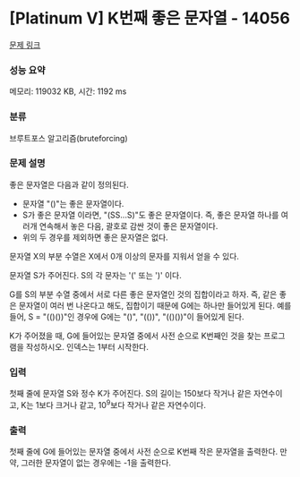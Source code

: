 # [Platinum V] K번째 좋은 문자열 - 14056 

[문제 링크](https://www.acmicpc.net/problem/14056) 

### 성능 요약

메모리: 119032 KB, 시간: 1192 ms

### 분류

브루트포스 알고리즘(bruteforcing)

### 문제 설명

<p>좋은 문자열은 다음과 같이 정의된다.</p>

<ul>
	<li>문자열 "()"는 좋은 문자열이다.</li>
	<li>S가 좋은 문자열 이라면, "(SS...S)"도 좋은 문자열이다. 즉, 좋은 문자열 하나를 여러개 연속해서 놓은 다음, 괄호로 감싼 것이 좋은 문자열이다.</li>
	<li>위의 두 경우를 제외하면 좋은 문자열은 없다.</li>
</ul>

<p>문자열 X의 부분 수열은 X에서 0개 이상의 문자를 지워서 얻을 수 있다.</p>

<p>문자열 S가 주어진다. S의 각 문자는 '(' 또는 ')' 이다.</p>

<p>G를 S의 부분 수열 중에서 서로 다른 좋은 문자열인 것의 집합이라고 하자. 즉, 같은 좋은 문자열이 여러 번 나온다고 해도, 집합이기 때문에 G에는 하나만 들어있게 된다. 예를 들어, S = "(()())"인 경우에 G에는 "()", "(())", "(()())"이 들어있게 된다.</p>

<p>K가 주어졌을 때, G에 들어있는 문자열 중에서 사전 순으로 K번째인 것을 찾는 프로그램을 작성하시오. 인덱스는 1부터 시작한다.</p>

### 입력 

 <p>첫째 줄에 문자열 S와 정수 K가 주어진다. S의 길이는 150보다 작거나 같은 자연수이고, K는 1보다 크거나 같고, 10<sup>9</sup>보다 작거나 같은 자연수이다.</p>

### 출력 

 <p>첫째 줄에 G에 들어있는 문자열 중에서 사전 순으로 K번째 작은 문자열을 출력한다. 만약, 그러한 문자열이 없는 경우에는 -1을 출력한다.</p>


